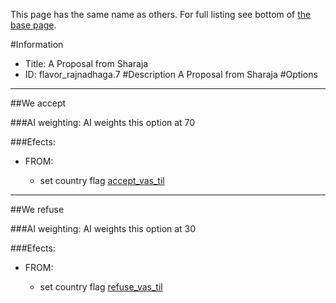 This page has the same name as others. For full listing see bottom of [the base page](a_proposal_from.md).

#Information
 - Title: A Proposal from Sharaja
 - ID: flavor_rajnadhaga.7
#Description
A Proposal from Sharaja
#Options

___
##We accept

###AI weighting:
AI weights this option at 70


###Efects:<ul><li>FROM:</li><ul><li>set country flag [accept_vas_til](../flags/accept_vas_til.md)</li></ul></ul>

___
##We refuse

###AI weighting:
AI weights this option at 30


###Efects:<ul><li>FROM:</li><ul><li>set country flag [refuse_vas_til](../flags/refuse_vas_til.md)</li></ul></ul>
